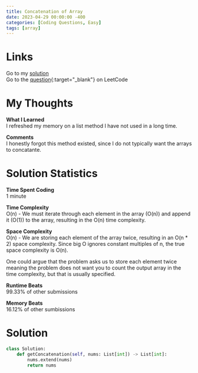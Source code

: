```yaml
---
title: Concatenation of Array
date: 2023-04-29 00:00:00 -400
categories: [Coding Questions, Easy]
tags: [array]
---
```


# Links  

Go to my [solution](#solution)  
Go to the [question](https://leetcode.com/problems/concatenation-of-array/){:target="_blank"} on LeetCode  

# My Thoughts  

**What I Learned**  
I refreshed my memory on a list method I have not used in a long time.

**Comments**  
I honestly forgot this method existed, since I do not typically want the arrays to concatante.

# Solution Statistics  

**Time Spent Coding**  
1 minute

**Time Complexity**  
O(n) - We must iterate through each element in the array (O(n)) and append it (O(1)) to the array, resulting in the O(n) time complexity.

**Space Complexity**  
O(n) - We are storing each element of the array twice, resulting in an O(n * 2) space complexity. 
Since big O ignores constant multiples of n, the true space complexity is O(n).  

One could argue that the problem asks us to store each element twice meaning the problem does not want you to count the output array in the time complexity, but that is usually specified.

**Runtime Beats**  
99.33% of other submissions  

**Memory Beats**  
16.12% of other sumbissions  

# Solution  

```python
class Solution:
    def getConcatenation(self, nums: List[int]) -> List[int]:
        nums.extend(nums)
        return nums
```
